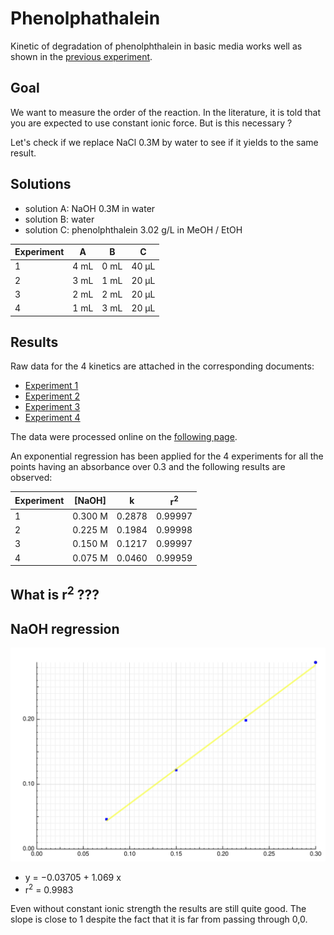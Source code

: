 # Phenolphathalein

Kinetic of degradation of phenolphthalein in basic media works well as shown in the [previous experiment](../20190406/README.md).

## Goal

We want to measure the order of the reaction. In the literature, it is told that you are expected to use constant ionic force. But is this necessary ?

Let's check if we replace NaCl 0.3M by water to see if it yields to the same result.

## Solutions

- solution A: NaOH 0.3M in water
- solution B: water
- solution C: phenolphthalein 3.02 g/L in MeOH / EtOH

| Experiment | A    | B    | C     |
| ---------- | ---- | ---- | ----- |
| 1          | 4 mL | 0 mL | 40 µL |
| 2          | 3 mL | 1 mL | 20 µL |
| 3          | 2 mL | 2 mL | 20 µL |
| 4          | 1 mL | 3 mL | 20 µL |

## Results

Raw data for the 4 kinetics are attached in the corresponding documents:

- [Experiment 1](exp1.txt)
- [Experiment 2](exp2.txt)
- [Experiment 3](exp3.txt)
- [Experiment 4](exp4.txt)

The data were processed online on the [following page](https://www.cheminfo.org/?viewURL=https%3A%2F%2Fcouch.cheminfo.org%2Fcheminfo-public%2F7b6eb01da45510275179c4b587bb63f0%2Fview.json&loadversion=true&fillsearch=Analyse+spectro+log).

An exponential regression has been applied for the 4 experiments for all the points having an absorbance over 0.3 and the following results are observed:

| Experiment | [NaOH]  | k      | r<sup>2</sup> |
| ---------- | ------- | ------ | ------------- |
| 1          | 0.300 M | 0.2878 | 0.99997       |
| 2          | 0.225 M | 0.1984 | 0.99998       |
| 3          | 0.150 M | 0.1217 | 0.99997       |
| 4          | 0.075 M | 0.0460 | 0.99959       |

## What is r<sup>2</sup> ???

## NaOH regression

<img src="NaOHregression.svg" />

- y = −0.03705 + 1.069 x
- r<sup>2</sup> = 0.9983

Even without constant ionic strength the results are still quite good. The slope is close to 1 despite the fact that it is far from passing through 0,0.
